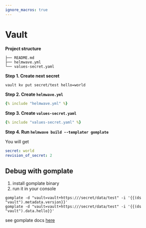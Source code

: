 ```yaml
---
ignore_macros: true
---
```


# Vault

**Project structure**

```
├── README.md
├── helmwave.yml
└── values-secret.yaml
```

**Step 1. Create next secret**

```bash
vault kv put secret/test hello=world 
```

**Step 2. Create `helmwave.yml`**

```yaml
{% include "helmwave.yml" %}
```

**Step 3. Create `values-secret.yaml`**

```yaml
{% include "values-secret.yaml" %}
```

**Step 4. Run `helmwave build --templater gomplate`**

You will get 

```yaml
secret: world
revision_of_secret: 2
```

## Debug with gomplate

1. install gomplate binary
2. run it in your console

```shell
gomplate -d "vault=vault+https:///secret/data/test" -i '{{(ds "vault").metadata.version}}'
gomplate -d "vault=vault+https:///secret/data/test" -i '{{(ds "vault").data.hello}}'
```

see gomplate docs [here](https://gomplate.ca/)
